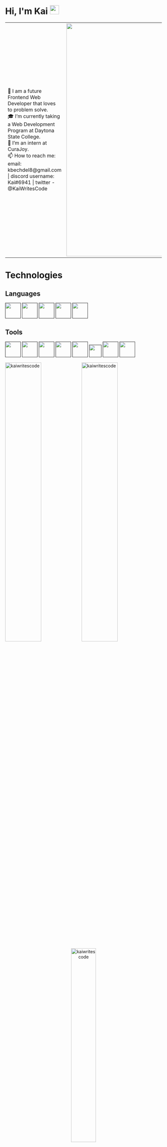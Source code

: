 # Hi, I'm Kai <img src="https://github.com/TheDudeThatCode/TheDudeThatCode/blob/master/Assets/Hi.gif" width="29">

<table>
<tr>
  <td valign="center">
    🌱 I am a future Frontend Web Developer that loves to problem solve. <br/>
    🎓 I’m currently taking a Web Development Program at Daytona State College. <br/>
    🎯 I’m an intern at CuraJoy.<br/>
    📫 How to reach me: email: kbechdel8@gmail.com | discord username: Kai#6941 | twitter - @KaiWritesCode<br/>

<td >
  <img src="https://user-images.githubusercontent.com/84258692/154194052-34a46423-4959-4575-b6eb-8a45f160ad95.png" width="750" >

  </td>

  </tr>
</table>

# Technologies



<div>
  
  ## Languages
  <div>
   <a href=""><img src="https://pics.freeicons.io/uploads/icons/png/8804286661557996995-512.png" width="50"></a>
   <a href=""><img src="https://pics.freeicons.io/uploads/icons/png/632690741557997006-512.png" width="50"></a>
   <a href=""><img src="https://pics.freeicons.io/uploads/icons/png/21088442871540553614-512.png" width="50"></a>
   <a href=""><img src="https://pics.freeicons.io/uploads/icons/png/8575147831553750379-512.png" width="50"></a>
   <a href=""><img src="https://pics.freeicons.io/uploads/icons/png/6655067911551942823-512.png" width="50"></a>
  </div>

  
  ## Tools
  <div>
     <a href=""><img src="https://pics.freeicons.io/uploads/icons/png/6247864081536298180-512.png" width="50"></a>
     <a href=""><img src="https://pics.freeicons.io/uploads/icons/png/9374299221540553610-512.png" width="50"></a>
     <a href=""><img src="https://pics.freeicons.io/uploads/icons/png/3842828341530103314-512.png" width="50"></a>
    <a href=""> <img src="https://pics.freeicons.io/uploads/icons/png/9655574981556105319-512.png" width="50"></a>
    <a href=""> <img src="https://iconape.com/wp-content/png_logo_vector/node-js-2.png" width="50"></a>
    <a href=""> <img src="https://www.opc-router.de/wp-content/uploads/2021/03/mongodb_thumbnail.png" width="40"></a>
     <a href=""><img src="https://www.vectorlogo.zone/logos/mysql/mysql-official.svg" width="50"></a>
    <a href=""> <img src="https://upload.wikimedia.org/wikipedia/commons/thumb/9/9a/Visual_Studio_Code_1.35_icon.svg/2048px-Visual_Studio_Code_1.35_icon.svg.png" width="50"></a>
  </div>
</div>


<div>
<p align="center">
  <div>
  <img width="48%" src="https://github-readme-stats.vercel.app/api?username=kaiwritescode&show_icons=true&theme=cobalt&hide_border=true" alt="kaiwritescode" />
    <img width="48%" src="https://github-readme-streak-stats.herokuapp.com/?user=kaiwritescode&theme=highcontrast&hide_border=true" alt="kaiwritescode" />
    </div>
</p>

<p align="center">
  <img width="40%" src="https://github-readme-stats.vercel.app/api/top-langs?username=kaiwritescode&show_icons=true&theme=cobalt&locale=en&layout=compact&hide_border=true" alt="kaiwritescode" /> 
    </div>
</p>
</div>

